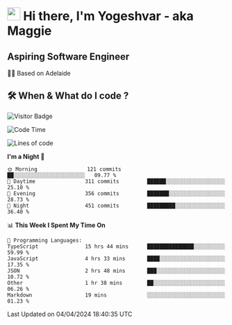 <h1><img src="https://emojis.slackmojis.com/emojis/images/1531849430/4246/blob-sunglasses.gif?1531849430" width="30"/> Hi there, I'm Yogeshvar - aka Maggie</h1>

## Aspiring Software Engineer
🏂🏻  Based on Adelaide 

## 🛠 When & What do I code ?  

![Visitor Badge](https://visitor-badge.feriirawann.repl.co?username=yogeshvar&repo=yogeshvar&label=Visitors&style=plastic&color=%23457BFF&contentType=svg)

<!--START_SECTION:waka-->
![Code Time](http://img.shields.io/badge/Code%20Time-2%2C804%20hrs%2042%20mins-blue)

![Lines of code](https://img.shields.io/badge/From%20Hello%20World%20I%27ve%20Written-4.1%20million%20lines%20of%20code-blue)

**I'm a Night 🦉** 

```text
🌞 Morning                121 commits         ██░░░░░░░░░░░░░░░░░░░░░░░   09.77 % 
🌆 Daytime                311 commits         ██████░░░░░░░░░░░░░░░░░░░   25.10 % 
🌃 Evening                356 commits         ███████░░░░░░░░░░░░░░░░░░   28.73 % 
🌙 Night                  451 commits         █████████░░░░░░░░░░░░░░░░   36.40 % 
```


📊 **This Week I Spent My Time On** 

```text
💬 Programming Languages: 
TypeScript               15 hrs 44 mins      ███████████████░░░░░░░░░░   59.99 % 
JavaScript               4 hrs 33 mins       ████░░░░░░░░░░░░░░░░░░░░░   17.35 % 
JSON                     2 hrs 48 mins       ███░░░░░░░░░░░░░░░░░░░░░░   10.72 % 
Other                    1 hr 38 mins        ██░░░░░░░░░░░░░░░░░░░░░░░   06.26 % 
Markdown                 19 mins             ░░░░░░░░░░░░░░░░░░░░░░░░░   01.23 % 
```


 Last Updated on 04/04/2024 18:40:35 UTC
<!--END_SECTION:waka-->
